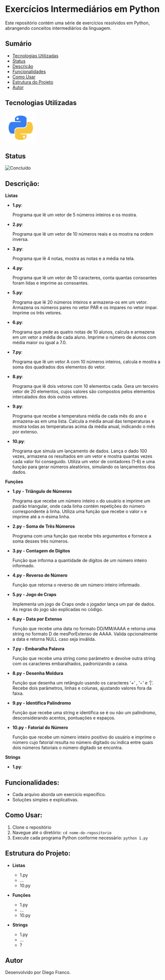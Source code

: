 # Exercícios Intermediários em Python

Este repositório contém uma série de exercícios resolvidos em Python, abrangendo conceitos intermediários da linguagem.

## Sumário

- [Tecnologias Utilizadas](#tecnologias-utilizadas)
- [Status](#status)
- [Descrição](#descrição)
- [Funcionalidades](#funcionalidades)
- [Como Usar](#como-usar)
- [Estrutura do Projeto](#estrutura-do-projeto)
- [Autor](#autor)

## Tecnologias Utilizadas

<div style="display: flex; flex-direction: row;">
  <div style="margin-right: 20px; display: flex; justify-content: flex-start;">
    <img src="img/python.png" alt="Logo Python" width="100"/>
  </div>
</div>

## Status

![Concluído](http://img.shields.io/static/v1?label=STATUS&message=CONCLUIDO&color=GREEN&style=for-the-badge)

## Descrição:

**Listas**

- **1.py**:

  Programa que lê um vetor de 5 números inteiros e os mostra.

- **2.py**:

  Programa que lê um vetor de 10 números reais e os mostra na ordem inversa.

- **3.py**:

  Programa que lê 4 notas, mostra as notas e a média na tela.

- **4.py**:

  Programa que lê um vetor de 10 caracteres, conta quantas consoantes foram lidas e imprime as consoantes.

- **5.py**:

  Programa que lê 20 números inteiros e armazena-os em um vetor. Armazena os números pares no vetor PAR e os ímpares no vetor ímpar. Imprime os três vetores.

- **6.py**:

  Programa que pede as quatro notas de 10 alunos, calcula e armazena em um vetor a média de cada aluno. Imprime o número de alunos com média maior ou igual a 7.0.

- **7.py**:

  Programa que lê um vetor A com 10 números inteiros, calcula e mostra a soma dos quadrados dos elementos do vetor.

- **8.py**:

  Programa que lê dois vetores com 10 elementos cada. Gera um terceiro vetor de 20 elementos, cujos valores são compostos pelos elementos intercalados dos dois outros vetores.

- **9.py**:

  Programa que recebe a temperatura média de cada mês do ano e armazena-as em uma lista. Calcula a média anual das temperaturas e mostra todas as temperaturas acima da média anual, indicando o mês por extenso.

- **10.py**:

  Programa que simula um lançamento de dados. Lança o dado 100 vezes, armazena os resultados em um vetor e mostra quantas vezes cada valor foi conseguido. Utiliza um vetor de contadores (1-6) e uma função para gerar números aleatórios, simulando os lançamentos dos dados.

**Funções**

- **1.py - Triângulo de Números**

  Programa que recebe um número inteiro `n` do usuário e imprime um padrão triangular, onde cada linha contém repetições do número correspondente à linha. Utiliza uma função que recebe o valor `n` e imprime até a n-ésima linha.

- **2.py - Soma de Três Números**

  Programa com uma função que recebe três argumentos e fornece a soma desses três números.

- **3.py - Contagem de Dígitos**

  Função que informa a quantidade de dígitos de um número inteiro informado.

- **4.py - Reverso de Número**

  Função que retorna o reverso de um número inteiro informado.

- **5.py - Jogo de Craps**

  Implementa um jogo de Craps onde o jogador lança um par de dados. As regras do jogo são explicadas no código.

- **6.py - Data por Extenso**

  Função que recebe uma data no formato DD/MM/AAAA e retorna uma string no formato D de mesPorExtenso de AAAA. Valida opcionalmente a data e retorna NULL caso seja inválida.

- **7.py - Embaralha Palavra**

  Função que recebe uma string como parâmetro e devolve outra string com os caracteres embaralhados, padronizando a caixa.

- **8.py - Desenha Moldura**

  Função que desenha um retângulo usando os caracteres ‘+’ , ‘−’ e ‘|’. Recebe dois parâmetros, linhas e colunas, ajustando valores fora da faixa.

- **9.py - Identifica Palíndromo**

  Função que recebe uma string e identifica se é ou não um palíndromo, desconsiderando acentos, pontuações e espaços.

- **10.py - Fatorial do Número**

  Função que recebe um número inteiro positivo do usuário e imprime o número cujo fatorial resulta no número digitado ou indica entre quais dois números fatoriais o número digitado se encontra.

**Strings**

- **1.py**:

## Funcionalidades:

- Cada arquivo aborda um exercício específico.
- Soluções simples e explicativas.

## Como Usar:

1. Clone o repositório
2. Navegue até o diretório: `cd nome-do-repositorio`
3. Execute cada programa Python conforme necessário: `python 1.py`

## Estrutura do Projeto:

- **Listas**

  - 1.py
  - ...
  - 10.py

- **Funções**

  - 1.py
  - ...
  - 10.py

- **Strings**
  - 1.py
  - ...
  - ?

## Autor

Desenvolvido por Diego Franco.
